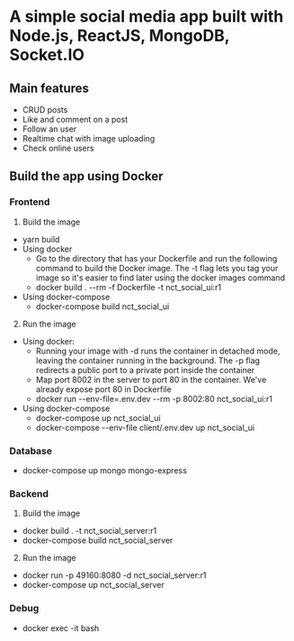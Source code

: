 # A simple social media app built with Node.js, ReactJS, MongoDB, Socket.IO
## Main features
- CRUD posts
- Like and comment on a post
- Follow an user
- Realtime chat with image uploading
- Check online users

## Build the app using Docker
### Frontend
1. Build the image
- yarn build
- Using docker
    + Go to the directory that has your Dockerfile and run the following command to build the Docker image. The -t flag lets you tag your image so it's easier to find later using the docker images command
    + docker build . --rm -f Dockerfile -t nct_social_ui:r1
- Using docker-compose
    + docker-compose build nct_social_ui
2. Run the image
- Using docker:
    + Running your image with -d runs the container in detached mode, leaving the container running in the background. The -p flag redirects a public port to a private port inside the container
    + Map port 8002 in the server to port 80 in the container. We've already expose port 80 in Dockerfile
    + docker run --env-file=.env.dev --rm -p 8002:80 nct_social_ui:r1
- Using docker-compose
    + docker-compose up nct_social_ui
    + docker-compose --env-file client/.env.dev up nct_social_ui
### Database
- docker-compose up mongo mongo-express
### Backend
1. Build the image
- docker build . -t nct_social_server:r1
- docker-compose build nct_social_server
2. Run the image
- docker run -p 49160:8080 -d nct_social_server:r1
- docker-compose up nct_social_server
### Debug
- docker exec -it <mycontainer> bash
